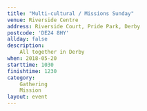 ```yaml
---
title: "Multi-cultural / Missions Sunday"
venue: Riverside Centre
address: Riverside Court, Pride Park, Derby
postcode: 'DE24 8HY'
allday: false
description: 
    All together in Derby
when: 2018-05-20
starttime: 1030
finishtime: 1230
category:
    Gathering
    Mission
layout: event
---
```

